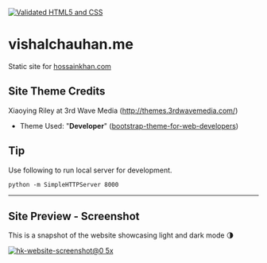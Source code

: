 [![Validated HTML5 and CSS](https://github.com/amardeshbd/hossainkhan.com/workflows/Validate/badge.svg)](https://github.com/amardeshbd/hossainkhan.com/actions)

# vishalchauhan.me
Static site for [hossainkhan.com](http://vishalchauhan.me/)

## Site Theme Credits
Xiaoying Riley at 3rd Wave Media (http://themes.3rdwavemedia.com/)

* Theme Used: "**Developer**" ([bootstrap-theme-for-web-developers](https://themes.3rdwavemedia.com/bootstrap-templates/resume/free-bootstrap-theme-for-web-developers/))


## Tip
Use following to run local server for development.
```
python -m SimpleHTTPServer 8000
```

----

## Site Preview - Screenshot

This is a snapshot of the website showcasing light and dark mode :last_quarter_moon:

[![hk-website-screenshot@0 5x](https://user-images.githubusercontent.com/99822/85169190-71c77b00-b239-11ea-88c6-e559e2cbe3e8.jpg)](https://user-images.githubusercontent.com/99822/85169187-712ee480-b239-11ea-8871-55b0af487356.jpg)
